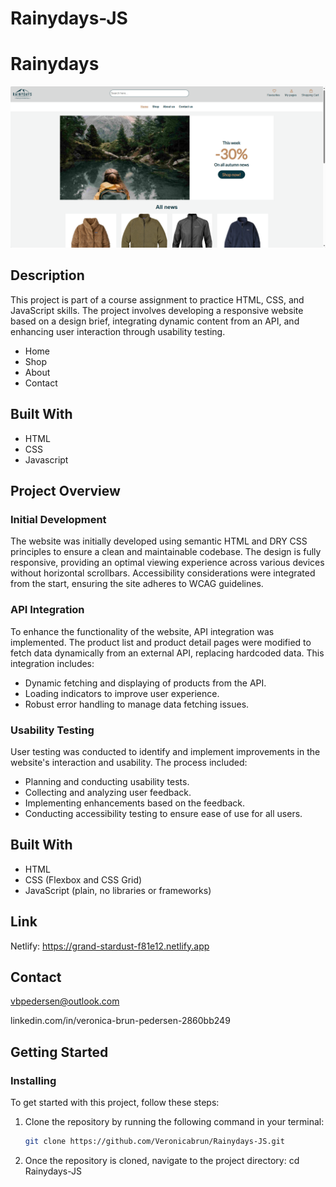 # Rainydays-JS

# Rainydays

![The website's front page. Navigation menu at the top, followed by an image with green water and mountains in the background.]( https://github.com/Veronicabrun/Rainydays-JS/blob/main/2024-05-18_14h29_29.png?raw=true)

## Description
This project is part of a course assignment to practice HTML, CSS, and JavaScript skills. The project involves developing a responsive website based on a design brief, integrating dynamic content from an API, and enhancing user interaction through usability testing.

- Home 
- Shop
- About
- Contact

## Built With

- HTML
- CSS
- Javascript
  
## Project Overview

### Initial Development

The website was initially developed using semantic HTML and DRY CSS principles to ensure a clean and maintainable codebase. The design is fully responsive, providing an optimal viewing experience across various devices without horizontal scrollbars. Accessibility considerations were integrated from the start, ensuring the site adheres to WCAG guidelines.

### API Integration

To enhance the functionality of the website, API integration was implemented. The product list and product detail pages were modified to fetch data dynamically from an external API, replacing hardcoded data. This integration includes:

- Dynamic fetching and displaying of products from the API.
- Loading indicators to improve user experience.
- Robust error handling to manage data fetching issues.

### Usability Testing

User testing was conducted to identify and implement improvements in the website's interaction and usability. The process included:

- Planning and conducting usability tests.
- Collecting and analyzing user feedback.
- Implementing enhancements based on the feedback.
- Conducting accessibility testing to ensure ease of use for all users.

## Built With

- HTML
- CSS (Flexbox and CSS Grid)
- JavaScript (plain, no libraries or frameworks)

## Link

Netlify: https://grand-stardust-f81e12.netlify.app

## Contact
vbpedersen@outlook.com

linkedin.com/in/veronica-brun-pedersen-2860bb249

## Getting Started

### Installing

To get started with this project, follow these steps:

1. Clone the repository by running the following command in your terminal:
   ```bash
   git clone https://github.com/Veronicabrun/Rainydays-JS.git

2. Once the repository is cloned, navigate to the project directory:
   cd Rainydays-JS

